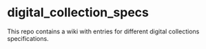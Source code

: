 # digital_collection_specs

This repo contains a wiki with entries for different digital collections specifications. 
